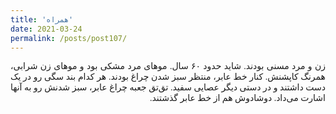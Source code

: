 ```yaml
---
title: 'همراه'
date: 2021-03-24
permalink: /posts/post107/
---
```

<div align="justify" dir="rtl" style="font-family:vazir;">

زن و مرد مسنی بودند. شاید حدود ۶۰ سال. موهای مرد مشکی بود و موهای زن شرابی، همرنگ کاپشنش. کنار خط عابر، منتظر سبز شدن چراغ بودند. هر کدام بند سگی رو در یک دست داشتند و در دستی دیگر عصایی سفید. تق‌تق جعبه چراغ عابر، سبز شدنش رو به آنها اشارت می‌داد. دوشادوش هم از خط عابر گذشتند.

</div>


